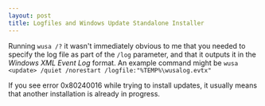 ```yaml
---
layout: post
title: Logfiles and Windows Update Standalone Installer
---
```


Running `wusa /?` it wasn't immediately obvious to me that you needed to specify the log file as part of the `/log` parameter, and that it outputs it in the _Windows XML Event Log_ format. An example command might be `wusa <update> /quiet /norestart /logfile:"%TEMP%\wusalog.evtx"`

If you see error 0x80240016 while trying to install updates, it usually means that another installation is already in progress.
